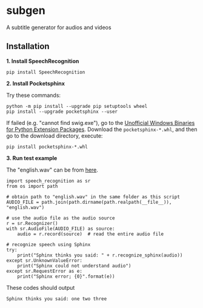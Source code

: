 # subgen
A subtitle generator for audios and videos

## Installation

**1. Install SpeechRecognition**

```
pip install SpeechRecognition
```

**2. Install Pocketsphinx**

Try these commands:

```
python -m pip install --upgrade pip setuptools wheel
pip install --upgrade pocketsphinx --user
```

If failed (e.g. "cannot find swig.exe"), go to the [Unofficial Windows Binaries for Python Extension Packages](https://www.lfd.uci.edu/~gohlke/pythonlibs/#pocketsphinx). Download the `pocketsphinx-*.whl`, and then go to the download directory, execute:

```
pip install pocketsphinx-*.whl
```

**3. Run test example**

The "english.wav" can be from [here](https://github.com/Uberi/speech_recognition/blob/master/examples/english.wav).

```
import speech_recognition as sr
from os import path

# obtain path to "english.wav" in the same folder as this script
AUDIO_FILE = path.join(path.dirname(path.realpath(__file__)), "english.wav")

# use the audio file as the audio source
r = sr.Recognizer()
with sr.AudioFile(AUDIO_FILE) as source:
    audio = r.record(source)  # read the entire audio file

# recognize speech using Sphinx
try:
    print("Sphinx thinks you said: " + r.recognize_sphinx(audio))
except sr.UnknownValueError:
    print("Sphinx could not understand audio")
except sr.RequestError as e:
    print("Sphinx error; {0}".format(e))
```
These codes should output

```
Sphinx thinks you said: one two three
```